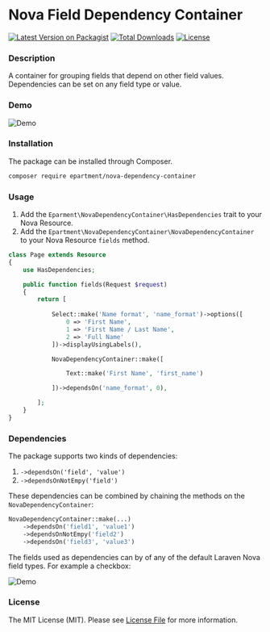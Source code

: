 # Nova Field Dependency Container

[![Latest Version on Packagist](https://img.shields.io/packagist/v/epartment/nova-dependency-container.svg)](https://packagist.org/packages/epartment/nova-dependency-container)
[![Total Downloads](https://img.shields.io/packagist/dt/epartment/nova-dependency-container.svg)](https://packagist.org/packages/epartment/nova-dependency-container)
[![License](https://img.shields.io/packagist/l/epartment/nova-dependency-container.svg)](https://github.com/epartment/nova-dependency-container/blob/master/LICENSE.md)

### Description

A container for grouping fields that depend on other field values. Dependencies can be set on any field type or value.

### Demo

![Demo](https://raw.githubusercontent.com/epartment/nova-dependency-container/master/docs/demo.gif)

### Installation

The package can be installed through Composer.

```bash
composer require epartment/nova-dependency-container
```

### Usage

1. Add the `Eparment\NovaDependencyContainer\HasDependencies` trait to your Nova Resource.
2. Add the `Epartment\NovaDependencyContainer\NovaDependencyContainer` to your Nova Resource `fields` method.

```php
class Page extends Resource
{
    use HasDependencies;

    public function fields(Request $request)
    {
        return [
            
            Select::make('Name format', 'name_format')->options([
                0 => 'First Name',
                1 => 'First Name / Last Name',
                2 => 'Full Name'
            ])->displayUsingLabels(),

            NovaDependencyContainer::make([

			    Text::make('First Name', 'first_name')

            ])->dependsOn('name_format', 0),

        ];
    }
}
```

### Dependencies

The package supports two kinds of dependencies:

1. `->dependsOn('field', 'value')`
2. `->dependsOnNotEmpy('field')`

These dependencies can be combined by chaining the methods on the `NovaDependencyContainer`:

```php
NovaDependencyContainer::make(...)
    ->dependsOn('field1', 'value1')
    ->dependsOnNotEmpy('field2')
    ->dependsOn('field3', 'value3')
```

The fields used as dependencies can by of any of the default Laraven Nova field types. For example a checkbox:

![Demo](https://raw.githubusercontent.com/epartment/nova-dependency-container/master/docs/demo-2.gif)

### License

The MIT License (MIT). Please see [License File](https://github.com/epartment/nova-dependency-container/blob/master/LICENSE.md) for more information.
